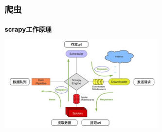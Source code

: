 # 爬虫

## scrapy工作原理
![image](https://github.com/xuewengeophysics/xwStudyNLP/blob/master/scrapy/images/%E7%88%AC%E8%99%AB.jpg)
